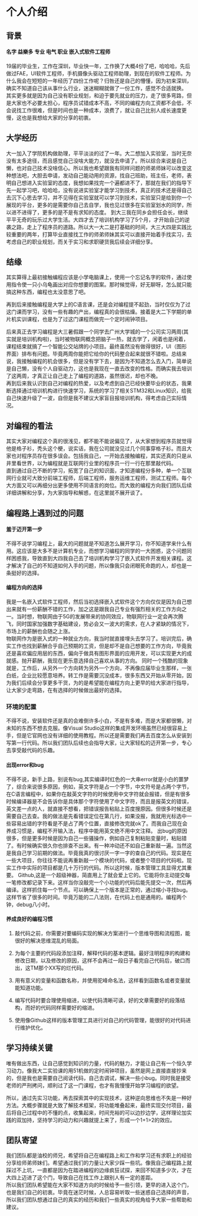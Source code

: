 # 个人介绍

## 背景
#### 名字 益樂多 专业 电气 职业 嵌入式软件工程师   
19届的毕业生，工作在深圳，毕业快一年，工作换了大概4份了吧，哈哈哈，先后做过FAE，UI软件工程师，手机摄像头驱动工程师助理，到现在的软件工程师。为什么我会在短短的一年经历了四份工作呢？归咎还是自己的懵懂，因为初来深圳，确实不知道自己该从事什么行业，迷迷糊糊就做了一份工作，感觉不合适就换。  
其实更多就是因为自己没有职业规划，和迫于要先就业的压力，走了很多弯路，但是大家也不必要太担心，程序员试错成本不高，不同的编程方向工资都不会低，不会说找工作很难，但是时间也是一种成本，浪费了，就让自己比别人成长速度更慢，这也是我想给大家的分享的初衷。
## 大学经历
大一加入了学院机构做助理，平平淡淡的过了一年。大二想加入实验室，当时无奈没有太多途径，而且感觉自己没啥大能力，就没去申请了。所以综合来说是自己懒，也对自己技术没啥信心。所以我也希望跟我有同样问题的师弟师妹可以改变这种想法吧，大胆去申请，发动自己能动用的资源，找自己班助，班主任，老师，表明自己想进入实验室的态度，我想如果找完一个遍都进不了，那就在我们的指导下先一起学习吧，哈哈哈，没有说进实验室才能学习到技术，真正的技术还是得自己去沉下心思去学习，并不见得在实验室就可以学习到技术，实验室只是给到你一个展现的平台，更多的是需要你自己去自学，我也见过很多在实验室划水的同学，所以进不进得了，更多的是不是有求知的态度。
到大三我在同乡会担任会长，继续平平无奇的玩乐过大学生活。大四才去了培训机构学习了5个月，才开始自己的逆袭之路，走上了程序员的道路。所以大一大二是打基础的时间，大三大四是实践比较重要的两年，打算毕业直接找工作的师弟师妹其实可以直接开始着手找实习，去考虑自己的职业规划，而关于实习和求职硬货我后续会详细分享。 

## 结缘  

其实算得上最初接触编程应该是小学电脑课上，使用一个忘记名字的软件，通过使用指令使一只小乌龟画出对应你想要的图案。那时候觉得，好无聊呀，怎么就只能搞这种东西，编程也太没意思了吧。  

再到后来接触编程是大学上的C语言课，还是会对编程提不起劲，当时仅仅为了过这门课而学习，没有一些有趣的产出，编程真的会很枯燥。接着是大二下学期的单片机实训课程，也是为了过这门课程而做完一个定时闹钟项目。   

后来真正去学习编程是大三暑假跟一个同学去广州大学城的一个公司实习两周(其实就是培训机构啦)，当时被物联网概念把脑子一热，就去学了，闲着也是闲着，课程结束就搞了一个智能公交站牌的小项目。最终虽然没有做得很好，UI（图形界面）排布有问题。毕竟两周你能把它给你的代码整合起来就很不错啦。总结来说，我接触编程的机会很多，但是没有学下去，是因为不知道怎么去入门，简单说是自己懒，没有个人自驱动力，这也是我现在一直去改变的性格。而确实我去培训了这两周，才真正让自己走上了编程的道路，虽然很迟，却也不晚。    
再到后来我认识到自己对编程的热爱，以及考虑到自己已经快要毕业的状态，我果断选择通过培训机构进行快速学习，系统的学习了相关STM32和Linux知识，给我自己快速升级了一波，自但是我不建议大家盲目报培训机构，得考虑自己实际情况。

## 对编程的看法   
其实大家对编程这个真的很浅见，都不能不能说偏见了，从大家想到程序员就觉得他是格子衫，秃头这个梗，说实话，我在公司就没见过几个同事穿格子衫。而且大家也对程序员存在很多误会。包括我自己，一开始去接触编程，其实还真的只是从井里看世界，以为编程就是互联网行业里的程序员一行一行在那里敲代码。  
直到通过自己不断的学习，拓宽了自己的知识面，才知道编程分多种，单一个互联网行业就可大致分前端工程师，后端工程师，服务运维工程师，测试工程师。每个大方面又可以再细分出更多使用不同语言的岗位。而大致的编程方向我们团队后续详细讲解和分享，为大家指导和解惑，在这里就不展开谈了。  

## 编程路上遇到过的问题 

#### 羞于迈开第一步  

不得不说学习编程上，最大的问题就是不知道怎么展开学习，你不知道学来什么有用。这应该是大多不是计算机专业，而想学习编程的同学的一大困惑，这个问题同样困惑我，导致直到大四我自己去了培训机构学习了嵌入式软件开发相关课程。这才解决了自己的不知道如何入手的问题，所以像我只会闭眼死命跑的人，却也是一条挺好的选择。 

#### 编程方向的选择 

我是一名嵌入式软件工程师，然后当初选择嵌入式软件这个方向仅仅是因为自己想出来就有一份薪酬不错的工作，加之这是跟我自己专业有强烈相关的工作方向之一。当时想，物联网由于5G的发展带来的协同效应，物联网行业一定会再次腾飞，同时国家加强数字基础建设，势必会又一波大的需求，在人才紧缺的情况下，市场上的薪酬也会随之上涨。  
物联网作为是嵌入式的一种就业方向，我当时就直接埋头去学习了。培训完后，确实工作也找到薪酬合乎自己预期的工资，但是却不是自己想要的工作方向，毕竟我还是喜欢偏应用层的东西，偏向于做具有图形界面的应用开发，可以实现更大的成就感。抛开薪酬，我现在更乐意选择自己喜欢从事的方向。
同时一个残酷的现象就是，工作后，从另外一个方向转为另外一个方向，不再像应届毕业生那样，一张白纸，企业比较愿意培养。转工作是需要沉没成本，很多东西又开始从零开始，因为我们后续会分享更多干货，为的是希望能在编程方向上更早的给大家进行指导，让大家少走弯路，在有选择的时候做出最好的选择。 

### 环境的配置

不得不说，安装软件还是真的会难倒许多小白，不是有多难，而是大家都很懒，对未知的东西不想去克服。像Visual Studio这样的集成开发环境虽然已经很容易上手，但是它官网也没有详细的使用教程。所以还是需要我们再去百度怎么从安装到写第一行代码。所以我们团队后续也会指导大家，让大家轻松的迈开第一步，专心去享受敲代码的乐趣。  
#### 出现error和bug  
不得不说，新手上路，别说有bug,其实编译时红色的一大串error就是小白的噩梦了，综合来说很多原因，例如，英文字符是占一个字节，中文符号是占两个字节，在C语言编程中，如果你在敲英文字符的时候使用中文字符就会报错，但是有很多时候编译器是不会告诉你是具体那个字符使用了中文字符，而且是报英文的错误，英文差一点的人，就直接不想看，把错误报告粘贴上百度搜原因。但很多时候还是需要自己去查。我的做法是先看错误定位在第几行，如果没报，我就用光标选中一些容易出错的字符看是不是占了两个位置，直接修改完就ok了。而我自己现在会养成习惯是，编程不开输入法，程序中能用英文绝不用中文注释。
出bug的原因很多，但是更多时候是因为自己一些骚操作，例如自己复制粘贴变量时，粘贴错了。有时候确实很久你也排查不出来。有一种冲动还不如自己重新敲一遍。当然这是我自己学习前期的做法。毕竟我真的很讨厌一字一字的查自己的代码。现实是在一些大项目，你往往不能说再重新敲一个模块的代码，或者整个项目的代码啦。现实工作中实际的项目都是几十万行的代码。所以这时候，版本管理工具显得尤其重要。
Github,这是一个超级神器，简直用上了就会爱上它的。它能将你主动提交每一笔修改都记录下来。这样当你没敲完一个小功能的代码后能先提交一次，然后再编译。这样抓住每一个节点。可以确保上一个版本是正常的，通过缩小寻找bug。这样节省了很多的时间。毕竟万能的二八法则，在代码上也是通用的。编程两个钟，debug八小时。

#### 养成良好的编程习惯

1. 敲代码之前，你需要对要编码实现的解决方案进行一个思维导图和流程图，能很好的解决思维混乱的局面。  

2. 为每个主要的代码段添加注释，解释代码的基本逻辑。最好注明程序的构建和修改日期，以及修改的原因，这样不会再过一段日子看完自己代码后，破口而出，这TM那个XX写的烂代码。  

3. 用有意义的变量和函数名称，并使用驼峰命名法，这样看到函数名或者变量就能知道功能。   

4. 编写代码时要合理使用缩进，以使代码清晰可读，好的文章需要好的段落结构，而好的代码同样需要好的缩进。  

5. 使用像Github这样的版本管理工具进行对自己的代码管理，能很好的对代码进行维护优化。  

## 学习持续关键   
  唯有做出东西，让自己感觉到知识的力量，代码的魅力，才能让自己有一个恒久学习动力。像我大二实验课的用51机做的定时闹钟项目，虽然是网上直接直接抄来的，但是我也是需要自己阅读代码，自己去调试，解决一些小bug。同时我是接受老师的严刑拷问，顺利过了这一门课程，也才有我慢慢开始学习编程的欲望。  

所以，通过先实习功能，再去探索其中的实现技术，这种逆向思维也不失是一种好方法。大概步骤就是大致了解技术框架，将功能堆叠起来，最终实现交付项目，最后将自己过程中的不懂的点，收集起来，时间充裕的可以边抄边学，这样理论加实践的双加持，坚持学习的动力和兴趣就提上来了，形成一个1+1>2的效应。  
## 团队寄望  
 我们团队都是油校的师兄，希望将自己在编程路上和工作和学习还有求职上的经验分享给师弟师妹们。希望通过我们的力量让大家少踩一些坑。像我自己编程路上就踩过不上坑，一直都是因为在踏进编程的边缘疯狂试探，来回不知道多少次，才在大四上迈进了这个门，导致自己在找工作上跟别人有一定的差距。  
所以我们团队希望能在大家不知道方向的时候给予一些引领，更早的进入这个门，也是我们自己的初衷。毕竟在迷茫时候，人总容易听取一些迷惑自己选择的声音，所以我们团队想通过自己的真实的经历和我们一些真实的视角给予大家一些帮助和建议。